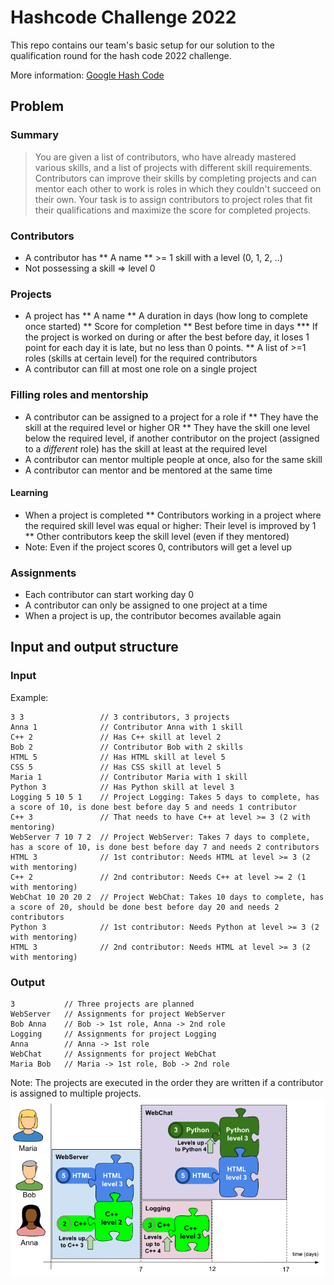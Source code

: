 # Hashcode Challenge 2022
This repo contains our team's basic setup for our solution to the qualification round for the hash code 2022 challenge.

More information: [Google Hash Code](https://codingcompetitions.withgoogle.com/hashcode)

## Problem
### Summary
> You are given a list of contributors, who have already mastered various skills, and a list of projects with different skill requirements. Contributors can improve their skills by completing projects and can mentor each other to work is roles in which they couldn't succeed on their own. Your task is to assign contributors to project roles that fit their qualifications and maximize the score for completed projects.
### Contributors
* A contributor has 
** A name 
** >= 1 skill with a level (0, 1, 2, ..)
* Not possessing a skill => level 0

### Projects
* A project has
** A name
** A duration in days (how long to complete once started)
** Score for completion
** Best before time in days
*** If the project is worked on during or after the best before day, it loses 1 point for each day it is late, but no less than 0 points.
** A list of >=1 roles (skills at certain level) for the required contributors
* A contributor can fill at most one role on a single project

### Filling roles and mentorship
* A contributor can be assigned to a project for a role if
** They have the skill at the required level or higher OR
** They have the skill one level below the required level, if another contributor on the project (assigned to a _different_ role) has the skill at least at the required level
* A contributor can mentor multiple people at once, also for the same skill
* A contributor can mentor and be mentored at the same time

#### Learning
* When a project is completed
** Contributors working in a project where the required skill level was equal or higher: Their level is improved by 1
** Other contributors keep the skill level (even if they mentored)
* Note: Even if the project scores 0, contributors will get a level up

### Assignments
* Each contributor can start working day 0
* A contributor can only be assigned to one project at a time
* When a project is up, the contributor becomes available again

## Input and output structure
### Input
Example:
```
3 3                 // 3 contributors, 3 projects
Anna 1              // Contributor Anna with 1 skill
C++ 2               // Has C++ skill at level 2
Bob 2               // Contributor Bob with 2 skills
HTML 5              // Has HTML skill at level 5
CSS 5               // Has CSS skill at level 5
Maria 1             // Contributor Maria with 1 skill
Python 3            // Has Python skill at level 3
Logging 5 10 5 1    // Project Logging: Takes 5 days to complete, has a score of 10, is done best before day 5 and needs 1 contributor
C++ 3               // That needs to have C++ at level >= 3 (2 with mentoring)
WebServer 7 10 7 2  // Project WebServer: Takes 7 days to complete, has a score of 10, is done best before day 7 and needs 2 contributors
HTML 3              // 1st contributor: Needs HTML at level >= 3 (2 with mentoring)
C++ 2               // 2nd contributor: Needs C++ at level >= 2 (1 with mentoring)
WebChat 10 20 20 2  // Project WebChat: Takes 10 days to complete, has a score of 20, should be done best before day 20 and needs 2 contributors
Python 3            // 1st contributor: Needs Python at level >= 3 (2 with mentoring)
HTML 3              // 2nd contributor: Needs HTML at level >= 3 (2 with mentoring)
```

### Output
```
3           // Three projects are planned
WebServer   // Assignments for project WebServer
Bob Anna    // Bob -> 1st role, Anna -> 2nd role
Logging     // Assignments for project Logging
Anna        // Anna -> 1st role
WebChat     // Assignments for project WebChat
Maria Bob   // Maria -> 1st role, Bob -> 2nd role
```

Note: The projects are executed in the order they are written if a contributor is assigned to multiple projects.
![img.png](img.png)